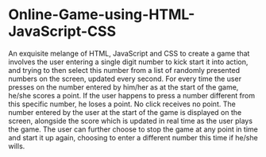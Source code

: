 # Online-Game-using-HTML-JavaScript-CSS
An exquisite melange of HTML, JavaScript and CSS to create a game that involves the user entering a single digit number to kick start it into action, and trying to then select this number from a list of randomly presented numbers on the screen, updated every second. For every time the user presses on the number entered by him/her as at the start of the game, he/she scores a point. If the user happens to press a number different from this specific number, he loses a point. No click receives no point. The number entered by the user at the start of the game is displayed on the screen, alongside the score which is updated in real time as the user plays the game. The user can further choose to stop the game at any point in time and start it up again, choosing to enter a different number this time if he/she wills.
